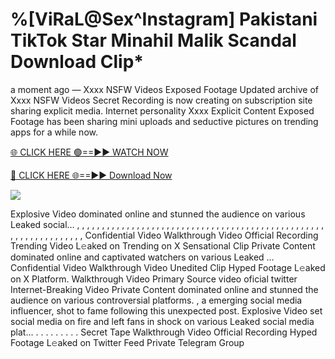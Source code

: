 # %[ViRaL@Sex^Instagram] Pakistani TikTok Star Minahil Malik Scandal Download Clip\*

a moment ago — Xxxx NSFW Videos Exposed Footage Updated archive of Xxxx NSFW Videos Secret Recording is now creating on subscription site sharing explicit media. Internet personality Xxxx Explicit Content Exposed Footage has been sharing mini uploads and seductive pictures on trending apps for a while now.

[🌐 CLICK HERE 🟢==►► WATCH NOW](https://tinyurl.com/topvvv?st=viral&si=gh)

[🔴 CLICK HERE 🌐==►► Download Now](https://tinyurl.com/topvvv?st=viral&si=gh)

[![](https://t4.ftcdn.net/jpg/00/89/87/57/360_F_89875724_hMf6q0pOUbIm38tYOeJTOKDftmRMQnny.jpg)](https://tinyurl.com/topvvv?st=viral&si=gh)

Explosive Video dominated online and stunned the audience on various Leaked social… , , , , , , , , , , , , , , , , , , , , , , , , , , , , , , , , , , , , , , , , , , , , , , , , , , , , , , , , , , , , , , , , , Confidential Video Walkthrough Video Official Recording Trending Video L𝚎aked on Trending on X Sensational Clip Private Content dominated online and captivated watchers on various Leaked … Confidential Video Walkthrough Video Unedited Clip Hyped Footage L𝚎aked on X Platform. Walkthrough Video Primary Source video oficial twitter Internet-Breaking Video Private Content dominated online and stunned the audience on various controversial platforms. , a emerging social media influencer, shot to fame following this unexpected post. Explosive Video set social media on fire and left fans in shock on various Leaked social media plat… . . . . . . . . . Secret Tape Walkthrough Video Official Recording Hyped Footage L𝚎aked on Twitter Feed Private Telegram Group
